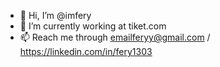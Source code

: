 - 👋 Hi, I’m @imfery
- 👀 I’m currently working at tiket.com
- 📫 Reach me through emailferyy@gmail.com / https://linkedin.com/in/fery1303
